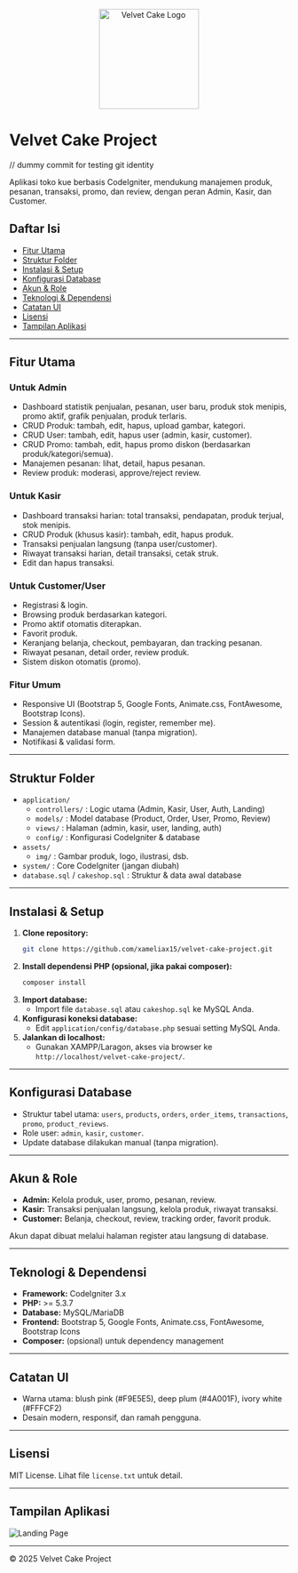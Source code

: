 <p align="center">
  <img src="assets/img/logo.jpg" alt="Velvet Cake Logo" width="180"/>
</p>

# Velvet Cake Project
// dummy commit for testing git identity

Aplikasi toko kue berbasis CodeIgniter, mendukung manajemen produk, pesanan, transaksi, promo, dan review, dengan peran Admin, Kasir, dan Customer.

## Daftar Isi
- [Fitur Utama](#fitur-utama)
- [Struktur Folder](#struktur-folder)
- [Instalasi & Setup](#instalasi--setup)
- [Konfigurasi Database](#konfigurasi-database)
- [Akun & Role](#akun--role)
- [Teknologi & Dependensi](#teknologi--dependensi)
- [Catatan UI](#catatan-ui)
- [Lisensi](#lisensi)
- [Tampilan Aplikasi](#tampilan-aplikasi)

---

## Fitur Utama

### Untuk Admin
- Dashboard statistik penjualan, pesanan, user baru, produk stok menipis, promo aktif, grafik penjualan, produk terlaris.
- CRUD Produk: tambah, edit, hapus, upload gambar, kategori.
- CRUD User: tambah, edit, hapus user (admin, kasir, customer).
- CRUD Promo: tambah, edit, hapus promo diskon (berdasarkan produk/kategori/semua).
- Manajemen pesanan: lihat, detail, hapus pesanan.
- Review produk: moderasi, approve/reject review.

### Untuk Kasir
- Dashboard transaksi harian: total transaksi, pendapatan, produk terjual, stok menipis.
- CRUD Produk (khusus kasir): tambah, edit, hapus produk.
- Transaksi penjualan langsung (tanpa user/customer).
- Riwayat transaksi harian, detail transaksi, cetak struk.
- Edit dan hapus transaksi.

### Untuk Customer/User
- Registrasi & login.
- Browsing produk berdasarkan kategori.
- Promo aktif otomatis diterapkan.
- Favorit produk.
- Keranjang belanja, checkout, pembayaran, dan tracking pesanan.
- Riwayat pesanan, detail order, review produk.
- Sistem diskon otomatis (promo).

### Fitur Umum
- Responsive UI (Bootstrap 5, Google Fonts, Animate.css, FontAwesome, Bootstrap Icons).
- Session & autentikasi (login, register, remember me).
- Manajemen database manual (tanpa migration).
- Notifikasi & validasi form.

---

## Struktur Folder

- `application/`
  - `controllers/` : Logic utama (Admin, Kasir, User, Auth, Landing)
  - `models/` : Model database (Product, Order, User, Promo, Review)
  - `views/` : Halaman (admin, kasir, user, landing, auth)
  - `config/` : Konfigurasi CodeIgniter & database
- `assets/`
  - `img/` : Gambar produk, logo, ilustrasi, dsb.
- `system/` : Core CodeIgniter (jangan diubah)
- `database.sql` / `cakeshop.sql` : Struktur & data awal database

---

## Instalasi & Setup

1. **Clone repository:**
   ```bash
   git clone https://github.com/xameliax15/velvet-cake-project.git
   ```
2. **Install dependensi PHP (opsional, jika pakai composer):**
   ```bash
   composer install
   ```
3. **Import database:**
   - Import file `database.sql` atau `cakeshop.sql` ke MySQL Anda.
4. **Konfigurasi koneksi database:**
   - Edit `application/config/database.php` sesuai setting MySQL Anda.
5. **Jalankan di localhost:**
   - Gunakan XAMPP/Laragon, akses via browser ke `http://localhost/velvet-cake-project/`.

---

## Konfigurasi Database

- Struktur tabel utama: `users`, `products`, `orders`, `order_items`, `transactions`, `promo`, `product_reviews`.
- Role user: `admin`, `kasir`, `customer`.
- Update database dilakukan manual (tanpa migration).

---

## Akun & Role

- **Admin:** Kelola produk, user, promo, pesanan, review.
- **Kasir:** Transaksi penjualan langsung, kelola produk, riwayat transaksi.
- **Customer:** Belanja, checkout, review, tracking order, favorit produk.

Akun dapat dibuat melalui halaman register atau langsung di database.

---

## Teknologi & Dependensi

- **Framework:** CodeIgniter 3.x
- **PHP:** >= 5.3.7
- **Database:** MySQL/MariaDB
- **Frontend:** Bootstrap 5, Google Fonts, Animate.css, FontAwesome, Bootstrap Icons
- **Composer:** (opsional) untuk dependency management

---

## Catatan UI

- Warna utama: blush pink (#F9E5E5), deep plum (#4A001F), ivory white (#FFFCF2)
- Desain modern, responsif, dan ramah pengguna.

---

## Lisensi

MIT License. Lihat file `license.txt` untuk detail.

---

## Tampilan Aplikasi

![Landing Page](assets/img/Landing%20Page/landing%20page.jpeg)

---

© 2025 Velvet Cake Project 